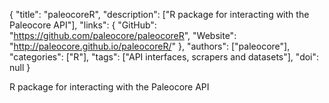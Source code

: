 {
  "title": "paleocoreR",
  "description": ["R package for interacting with the Paleocore API"],
  "links": {
    "GitHub": "https://github.com/paleocore/paleocoreR",
    "Website": "http://paleocore.github.io/paleocoreR/"
  },
  "authors": ["paleocore"],
  "categories": ["R"],
  "tags": ["API interfaces, scrapers and datasets"],
  "doi": null
}

<!-- Generated by csv2md.R – do not edit by hand -->

R package for interacting with the Paleocore API
